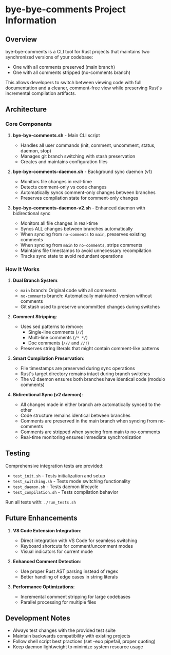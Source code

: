 # bye-bye-comments Project Information

## Overview
bye-bye-comments is a CLI tool for Rust projects that maintains two synchronized versions of your codebase:
- One with all comments preserved (main branch)
- One with all comments stripped (no-comments branch)

This allows developers to switch between viewing code with full documentation and a cleaner, comment-free view while preserving Rust's incremental compilation artifacts.

## Architecture

### Core Components

1. **bye-bye-comments.sh** - Main CLI script
   - Handles all user commands (init, comment, uncomment, status, daemon, stop)
   - Manages git branch switching with stash preservation
   - Creates and maintains configuration files

2. **bye-bye-comments-daemon.sh** - Background sync daemon (v1)
   - Monitors file changes in real-time
   - Detects comment-only vs code changes
   - Automatically syncs comment-only changes between branches
   - Preserves compilation state for comment-only changes

3. **bye-bye-comments-daemon-v2.sh** - Enhanced daemon with bidirectional sync
   - Monitors all file changes in real-time
   - Syncs ALL changes between branches automatically
   - When syncing from `no-comments` to `main`, preserves existing comments
   - When syncing from `main` to `no-comments`, strips comments
   - Maintains file timestamps to avoid unnecessary recompilation
   - Tracks sync state to avoid redundant operations

### How It Works

1. **Dual Branch System**:
   - `main` branch: Original code with all comments
   - `no-comments` branch: Automatically maintained version without comments
   - Git stash used to preserve uncommitted changes during switches

2. **Comment Stripping**:
   - Uses sed patterns to remove:
     - Single-line comments (`//`)
     - Multi-line comments (`/* */`)
     - Doc comments (`///` and `//!`)
   - Preserves string literals that might contain comment-like patterns

3. **Smart Compilation Preservation**:
   - File timestamps are preserved during sync operations
   - Rust's target directory remains intact during branch switches
   - The v2 daemon ensures both branches have identical code (modulo comments)

4. **Bidirectional Sync (v2 daemon)**:
   - All changes made in either branch are automatically synced to the other
   - Code structure remains identical between branches
   - Comments are preserved in the main branch when syncing from no-comments
   - Comments are stripped when syncing from main to no-comments
   - Real-time monitoring ensures immediate synchronization

## Testing

Comprehensive integration tests are provided:
- `test_init.sh` - Tests initialization and setup
- `test_switching.sh` - Tests mode switching functionality
- `test_daemon.sh` - Tests daemon lifecycle
- `test_compilation.sh` - Tests compilation behavior

Run all tests with: `./run_tests.sh`

## Future Enhancements

1. **VS Code Extension Integration**:
   - Direct integration with VS Code for seamless switching
   - Keyboard shortcuts for comment/uncomment modes
   - Visual indicators for current mode

2. **Enhanced Comment Detection**:
   - Use proper Rust AST parsing instead of regex
   - Better handling of edge cases in string literals

3. **Performance Optimizations**:
   - Incremental comment stripping for large codebases
   - Parallel processing for multiple files

## Development Notes

- Always test changes with the provided test suite
- Maintain backwards compatibility with existing projects
- Follow shell script best practices (set -euo pipefail, proper quoting)
- Keep daemon lightweight to minimize system resource usage